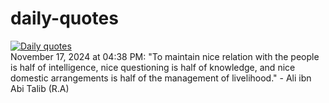 # daily-quotes
[![Daily quotes](https://github.com/ceepu8/daily-quotes/actions/workflows/daily-quote.yml/badge.svg)](https://github.com/ceepu8/daily-quotes/actions/workflows/daily-quote.yml)<br/>
November 17, 2024 at 04:38 PM: "To maintain nice relation with the people is half of intelligence, nice questioning is half of knowledge, and nice domestic arrangements is half of the management of livelihood." - Ali ibn Abi Talib (R.A)
